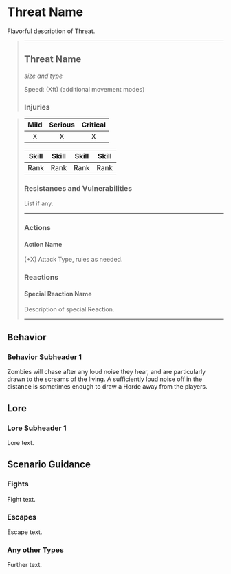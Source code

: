 # Threat Name
Flavorful description of Threat.

> ____
> ## Threat Name
> *size and type*
> 
> Speed: (Xft) (additional movement modes)
>
> ### Injuries

> |Mild|Serious|Critical|
> |:-----:|:-----:|:-----:|
> |X|X|X|
>
> |Skill|Skill|Skill|Skill|
> |:-----:|:-----:|:-----:|:-----:|
> |Rank|Rank|Rank|Rank|
>
> ### Resistances and Vulnerabilities
> List if any.
>
> ____
> ### Actions
> #### Action Name
> (+X) Attack Type, rules as needed.
>
> ### Reactions
> #### Special Reaction Name
> Description of special Reaction.
> ___


## Behavior
### Behavior Subheader 1
Zombies will chase after any loud noise they hear, and are particularly drawn to the screams of the living. A sufficiently loud noise off in the distance is sometimes enough to draw a Horde away from the players.
## Lore
### Lore Subheader 1
Lore text.
## Scenario Guidance
### Fights
Fight text.
### Escapes
Escape text.
### Any other Types
Further text.
